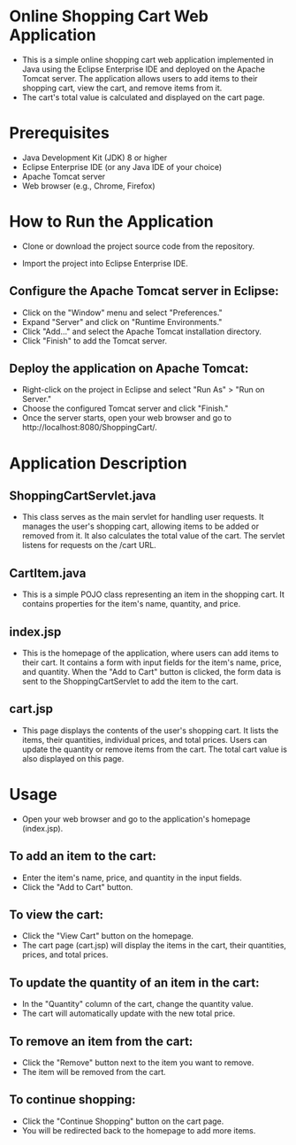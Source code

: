 # Online Shopping Cart Web Application
- This is a simple online shopping cart web application implemented in Java using the Eclipse Enterprise IDE and deployed on the Apache Tomcat server. The application allows users to add items to their shopping cart, view the cart, and remove items from it. 
- The cart's total value is calculated and displayed on the cart page.

# Prerequisites
- Java Development Kit (JDK) 8 or higher
- Eclipse Enterprise IDE (or any Java IDE of your choice)
- Apache Tomcat server
- Web browser (e.g., Chrome, Firefox)

# How to Run the Application
- Clone or download the project source code from the repository.

- Import the project into Eclipse Enterprise IDE.

## Configure the Apache Tomcat server in Eclipse:

- Click on the "Window" menu and select "Preferences."
- Expand "Server" and click on "Runtime Environments."
- Click "Add..." and select the Apache Tomcat installation directory.
- Click "Finish" to add the Tomcat server.

## Deploy the application on Apache Tomcat:
- Right-click on the project in Eclipse and select "Run As" > "Run on Server."
- Choose the configured Tomcat server and click "Finish."
- Once the server starts, open your web browser and go to http://localhost:8080/ShoppingCart/.

# Application Description
## ShoppingCartServlet.java
- This class serves as the main servlet for handling user requests. It manages the user's shopping cart, allowing items to be added or removed from it. It also calculates the total value of the cart. The servlet listens for requests on the /cart URL.

## CartItem.java
- This is a simple POJO class representing an item in the shopping cart. It contains properties for the item's name, quantity, and price.

## index.jsp
- This is the homepage of the application, where users can add items to their cart. It contains a form with input fields for the item's name, price, and quantity. When the "Add to Cart" button is clicked, the form data is sent to the ShoppingCartServlet to add the item to the cart.

## cart.jsp
- This page displays the contents of the user's shopping cart. It lists the items, their quantities, individual prices, and total prices. Users can update the quantity or remove items from the cart. The total cart value is also displayed on this page.

# Usage
- Open your web browser and go to the application's homepage (index.jsp).
## To add an item to the cart:
- Enter the item's name, price, and quantity in the input fields.
- Click the "Add to Cart" button.

## To view the cart:
- Click the "View Cart" button on the homepage.
- The cart page (cart.jsp) will display the items in the cart, their quantities, prices, and total prices.

## To update the quantity of an item in the cart:
- In the "Quantity" column of the cart, change the quantity value.
- The cart will automatically update with the new total price.

## To remove an item from the cart:
- Click the "Remove" button next to the item you want to remove.
- The item will be removed from the cart.

## To continue shopping:
- Click the "Continue Shopping" button on the cart page.
- You will be redirected back to the homepage to add more items.